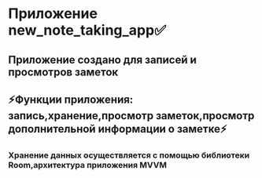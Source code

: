 # Приложение new_note_taking_app✅
## Приложение создано для записей и просмотров заметок 
## ⚡Функции приложения: запись,хранение,просмотр заметок,просмотр дополнительной информации о заметке⚡
### Хранение данных осуществляется с помощью библиотеки Room,архитектура приложения MVVM
